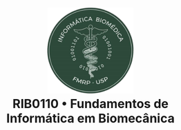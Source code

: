 <h1 align="center">
  <br>
  <a href="https://ibm.fmrp.usp.br/">
    <img src="./assets/logo-ibm.png" alt="IBm" width="200">
  </a>
  <br>
  RIB0110 • Fundamentos de Informática em Biomecânica
  <br>
</h1>